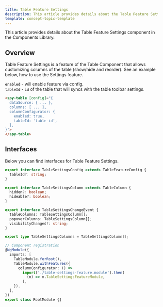 ```yaml
---
title: Table Feature Settings
description: This article provides details about the Table Feature Settings component in the Components Library.
template: concept-topic-template
---
```


This article provides details about the Table Feature Settings component in the Components Library.

## Overview

Table Feature Settings is a feature of the Table Component that allows customizing columns of the table (show/hide and reorder).
See an example below, how to use the Settings feature.

`enabled` - will enable feature via config.  
`tableId` - `id` of the table that will syncs with the table toolbar settings.

```html
<spy-table [config]="{
  dataSource: { ... },
  columns: [ ... ],
  columnConfigurator: {
    enabled: true,
    tableId: 'table-id',
  },                                                                                         
}">
</spy-table>
```

## Interfaces

Below you can find interfaces for Table Feature Settings.

```ts
export interface TableSettingsConfig extends TableFeatureConfig {
  tableId?: string;
}

export interface TableSettingsColumn extends TableColumn {
  hidden?: boolean;
  hideable?: boolean;
}

export interface TableSettingsChangeEvent {
  tableColumns: TableSettingsColumn[];
  popoverColumns: TableSettingsColumn[];
  visibilityChanged?: string;
}

export type TableSettingsColumns = TableSettingsColumn[];

// Component registration
@NgModule({
  imports: [
    TableModule.forRoot(),
    TableModule.withFeatures({
      columnConfigurator: () =>
        import('./table-settings-feature.module').then(
          (m) => m.TableSettingsFeatureModule,
        ),
    }),
  ],
})
export class RootModule {}
```
